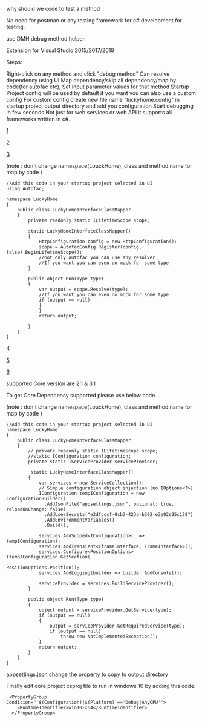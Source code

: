 why should we code to test a method

No need for postman or any testing framework for c# development for testing.

use DMH debug method helper

Extension for Visual Studio 2015/2017/2019

Steps:

Right-click on any method and click "debug method"
Can resolve dependency using UI Map dependency/skip all dependency/map by code(for autofac etc),
Set input parameter values for that method
Startup Project config will be used by default if you want you can also use a custom config
For custom config create new file name "luckyhome.config" in startup project output directory and add you configuration
Start debugging in few seconds
Not just for web services or web API it supports all frameworks written in c#.

[1](/src/DMH.Net/help/image0.png)

[2](/src/DMH.Net/help/image1.png)

[3](/src/DMH.Net/help/image2.png)

(note : don't change namespace(LouckHome), class and method name for map by code )

```
//Add this code in your startup project selected in UI
using Autofac;

namespace LuckyHome
{
    public class LuckyHomeInterfaceClassMapper
    {
        private readonly static ILifetimeScope scope;

        static LuckyHomeInterfaceClassMapper()
        {
            HttpConfiguration config = new HttpConfiguration();
            scope = AutofacConfig.Register(config, false).BeginLifetimeScope();
            //not only autofac you can use any resolver
            //If you want you can even do mock for some type
        }
		
        public object Run(Type type)
        {
            var output = scope.Resolve(type);
            //If you want you can even do mock for some type
            if (output == null)
            {
            }
            return output;

        }
    }
}
```
[4](src/DMH.Net/help/image3.png)

[5](src/DMH.Net/help/image4.png)

[6](src/DMH.Net/help/image5.png)

supported Core version are 2.1 & 3.1

To get Core Dependency supported please use below code.

(note : don't change namespace(LouckHome), class and method name for map by code )

```
//Add this code in your startup project selected in UI
namespace LuckyHome
{
    public class LuckyHomeInterfaceClassMapper
    {
        // private readonly static ILifetimeScope scope;
        //static IConfiguration configuration;
        private static IServiceProvider serviceProvider;
        
         static LuckyHomeInterfaceClassMapper()
        {
            var services = new ServiceCollection();
            // Simple configuration object injection (no IOptions<T>)
            IConfiguration tempIConfiguration = new ConfigurationBuilder()
              .AddJsonFile("appsettings.json", optional: true, reloadOnChange: false)
              .AddUserSecrets("e3dfcccf-0cb3-423a-b302-e3e92e95c128")
              .AddEnvironmentVariables()
              .Build();
            
            services.AddScoped<IConfiguration>(_ => tempIConfiguration);
            services.AddTransient<IframeInterface, FrameInterface>();
            services.Configure<PositionOptions>(tempIConfiguration.GetSection(
                                                    PositionOptions.Position));
            services.AddLogging(builder => builder.AddConsole());
            
            serviceProvider = services.BuildServiceProvider();
        }

        public object Run(Type type)
        {
            object output = serviceProvider.GetService(type);
            if (output == null)
            {
                output = serviceProvider.GetRequiredService(type);
                if (output == null)
                    throw new NotImplementedException();
            }
            return output;
        }
    }
}
```
appsettings.json change the property to copy to output directory

Finally edit core project csproj file to run in windows 10 by adding this code.
```
 <PropertyGroup Condition="'$(Configuration)|$(Platform)'=='Debug|AnyCPU'">
    <RuntimeIdentifier>win10-x64</RuntimeIdentifier>
  </PropertyGroup>
  ```
